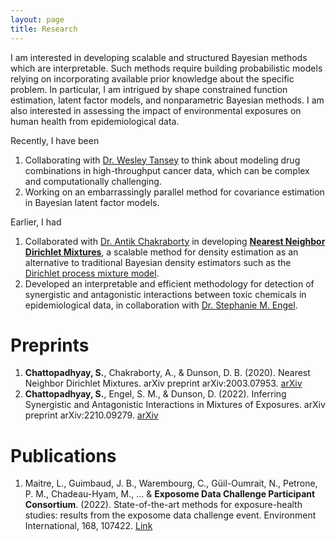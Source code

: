 ```yaml
---
layout: page
title: Research
---
```


I am interested in developing scalable and structured Bayesian methods which are interpretable. Such methods require building probabilistic models relying on incorporating available prior knowledge about the specific problem. In particular, I am intrigued by shape constrained function estimation, latent factor models, and nonparametric Bayesian methods. I am also interested in assessing the impact of environmental exposures on human health from epidemiological data. 

Recently, I have been 

1. Collaborating with [Dr. Wesley Tansey](http://wesleytansey.com/) to think about modeling drug combinations in high-throughput cancer data, which can be complex and computationally challenging. 
2. Working on an embarrassingly parallel method for covariance estimation in Bayesian latent factor models.

Earlier, I had 

1. Collaborated with [Dr. Antik Chakraborty](https://antik015.github.io/) in developing [**Nearest Neighbor Dirichlet Mixtures**](https://arxiv.org/abs/2003.07953), a scalable method for density estimation as an alternative to traditional Bayesian density estimators such as the [Dirichlet process mixture model](https://www.gatsby.ucl.ac.uk/~ywteh/research/npbayes/dp.pdf). 
2. Developed an interpretable and efficient methodology for detection of synergistic and antagonistic interactions between toxic chemicals in epidemiological data, in collaboration with [Dr. Stephanie M. Engel](https://sph.unc.edu/adv_profile/stephanie-m-engel-phd/).

# Preprints

1. **Chattopadhyay, S.**, Chakraborty, A., & Dunson, D. B. (2020). Nearest Neighbor Dirichlet Mixtures. arXiv preprint arXiv:2003.07953. [arXiv](https://arxiv.org/abs/2003.07953)
2. **Chattopadhyay, S.**, Engel, S. M., & Dunson, D. (2022). Inferring Synergistic and Antagonistic Interactions in Mixtures of Exposures. arXiv preprint arXiv:2210.09279. [arXiv](https://arxiv.org/abs/2210.09279)

# Publications

1. Maitre, L., Guimbaud, J. B., Warembourg, C., Güil-Oumrait, N., Petrone, P. M., Chadeau-Hyam, M., ... & **Exposome Data Challenge Participant Consortium**. (2022). State-of-the-art methods for exposure-health studies: results from the exposome data challenge event. Environment International, 168, 107422. [Link](https://www.sciencedirect.com/science/article/pii/S016041202200349X)


